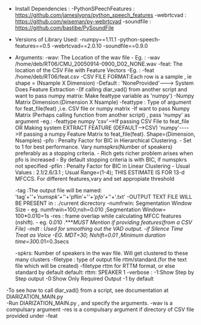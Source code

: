 - Install Dependencies :
	-PythonSPeechFeatures : https://github.com/jameslyons/python_speech_features
	-webrtcvad : https://github.com/wiseman/py-webrtcvad
	-soundfile : https://github.com/bastibe/PySoundFile
- Versions of Library Used:
	-numpy==1.11.1
	-python-speech-features==0.5
	-webrtcvad==2.0.10
	-soundfile==0.9.0
	
- Arguments:
	-wav: The Location of the wav file
		- Eg. : -wav /home/deb/RT06/CMU_20050914-0900_D02_NONE.wav
	-feat: The location of the CSV File with Feature Vectors
		-Eg. : -feat /home/deb/RT06/feat.csv
			-CSV FILE FORMAT:Each row is a sample , ie shape = (Nsample X Dimension)
		-Default : 'NoneProvided'---> System Does Feature Extraction
		-(If calling diar_vad() from another script and want to pass numpy matrix: Make feattype variable as 'numpy')
			-Numpy Matrix Dimension:(Dimension X Nsample)
	-feattype : Type of argument for feat_file(feat) ,i.e. CSV file or numpy matrix
		-If want to pass Numpy Matrix (Perhaps calling function from another script) , pass 'numpy' as argument
		-eg.: -feattype numpy 
		'csv'-->If passing CSV File to feat_file OR Making system EXTRACT FEATURE (DEFAULT-->CSV)
		'numpy'---->If passing a numpy Feature Matrix to feat_file(feat). Shape=(Dimension, Nsamples)
	-pfo : Penalty Factor for BIC in Hierarchical Clustering. 
		- Set to 1 for best performance. Vary numspkrs(Number of speakers) preferably as a stopping criteria.
		- Rich gets richer problem arises when pfo is increased
		- By default stopping criteria is with BIC, if numspkrs not specified
	-pflin : Penalty Factor for BIC in Linear Clustering
		- Usual Values : 2.1/2.6/3.1 ; Usual Range=(1-4); THIS ESTIMATE IS FOR 13-d MFCCS. For different features,vary and set appropiate threshold
	
	-tag :The output file will be named: 'tag'+'_'+'numspk'+'_'+'pflin'+'_'+'pfo'+'_'+'.txt'
		-OUTPUT TEXT FILE WILL BE PRESENT in : ./current dicrectory
	-numfrwin: Segmentation Window Size
		- eg. numfrwin=100;nsh=0.010 ;Segmentation Window= 100*0.010=1s
	-res : frame overlap while calculating MFCC features (nshift).
		- eg. 0.010 .****MUST Mention if providing features(from a CSV File)
	-mdt : Used for smoothing out the VAD output.
		-if Silence Time<MDT----> Treat as Voice
		-EG. MDT=30; Nshift=0.01 ,Minimum duration time=30*0.01=0.3secs
	
	-spkrs: Number of speakers in the wav file. Will  get clustered to these many clusters 		-filetype : type of output file rttm/standard.(for the text file which will be created) 
		-filetype rttm for RTTM format, or else standard by default
		default: <SPID> <START FRAME> <END FRAME>
		rttm: SPEAKER <tag> 1 <Start Time> <Duration Time> <NA> <NA> <SpkID> <NA> <NA>
	-verbose : 
		-1:Show Step by Step output
		-0:Show Only Required Output
		-1 by default

		
-To see how to call diar_vad() from a script, see documentation at DIARIZATION_MAIN.py		
-Run DIARIZATION_MAIN.py , and specify the arguments.
	-wav is a compulsary argument
	-res is a compulsary argument if directory of CSV file provided under -feat
